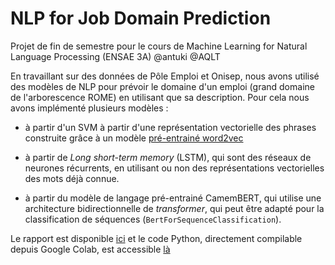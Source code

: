 # NLP for Job Domain Prediction

Projet de fin de semestre pour le cours de Machine Learning for Natural Language Processing (ENSAE 3A) @antuki @AQLT

En travaillant sur des données de Pôle Emploi et Onisep, nous avons utilisé des modèles de NLP pour prévoir le domaine d'un emploi (grand domaine de l'arborescence ROME) en utilisant que sa description. 
Pour cela nous avons implémenté plusieurs modèles :

- à partir d'un SVM à partir d'une représentation vectorielle des phrases construite grâce à un modèle [pré-entrainé word2vec](https://fauconnier.github.io)

- à partir de *Long short-term memory* (LSTM), qui sont des réseaux de neurones récurrents, en utilisant ou non des représentations vectorielles des mots déjà connue.

- à partir du modèle de langage pré-entrainé CamemBERT, qui utilise une architecture bidirectionnelle de *transformer*, qui peut être adapté pour la classification de séquences (`BertForSequenceClassification`).

Le rapport est disponible [ici](https://arkensae.github.io/JobDomainPrediction_NLP/Rapport/Rapport.pdf) et le code Python, directement compilable depuis Google Colab, est accessible [là](https://github.com/ARKEnsae/JobDomainPrediction_NLP/blob/main/Prévision_catégorie_métier_ROME.ipynb)

